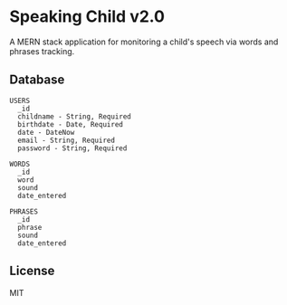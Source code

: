 # Speaking Child v2.0
A MERN stack application for monitoring a child's speech via words and phrases tracking.

## Database
```
USERS
  _id
  childname - String, Required
  birthdate - Date, Required
  date - DateNow
  email - String, Required
  password - String, Required

WORDS
  _id
  word
  sound
  date_entered

PHRASES
  _id
  phrase
  sound
  date_entered
```

## License
MIT
